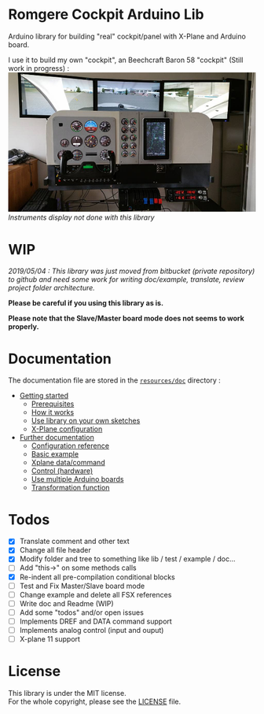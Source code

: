 # Romgere Cockpit Arduino Lib

Arduino library for building "real" cockpit/panel with X-Plane and Arduino board.

I use it to build my own "cockpit", an Beechcraft Baron 58 "cockpit" (Still work in progress) :
![My Beechcraft Baron 58 cockpit (WIP)](/resources/img/my_cockpit.jpg?raw=true)
*Instruments display not done with this library*

# WIP
*2019/05/04 :  This library was just moved from bitbucket (private repository) to github and need some work for writing doc/example, translate, review project folder architecture.*

**Please be careful if you using this library as is.**

**Please note that the Slave/Master board mode does not seems to work properly.**

# Documentation

The documentation file are stored in the [`resources/doc`](resources/doc/index.md) directory :

* [Getting started](/resources/doc/index.md#getting-started)
  * [Prerequisites](/resources/doc/index.md#prerequisites)
  * [How it works](/resources/doc/index.md#how-it-works)
  * [Use library on your own sketches](/resources/doc/index.md#use-the-library-in-your-own-sketches)
  * [X-Plane configuration](/resources/doc/index.md#x-plane-configuration)
* [Further documentation](/resources/doc/index.md#further-documentation)
  * [Configuration reference](/resources/doc/1-configuration-reference.md)
  * [Basic example](/resources/doc/2-basic-example.md)
  * [Xplane data/command](/resources/doc/3-command-and-data.md)
  * [Control (hardware)](/resources/doc/4-controls.md)
  * [Use multiple Arduino boards](/resources/doc/5-multiple-boards.md)
  * [Transformation function](/resources/doc/6-transformation-function.md)

# Todos

- [x] Translate comment and other text
- [x] Change all file header
- [x] Modify folder and tree to something like lib / test / example / doc...
- [ ] Add "this->" on some methods calls
- [x] Re-indent all pre-compilation conditional blocks
- [ ] Test and Fix Master/Slave board mode
- [ ] Change example and delete all FSX references
- [ ] Write doc and Readme (WIP)
- [ ] Add some "todos" and/or open issues
- [ ] Implements DREF and DATA command support
- [ ] Implements analog control (input and ouput)
- [ ] X-plane 11 support

# License

This library is under the MIT license.  
For the whole copyright, please see the [LICENSE](LICENSE) file.
